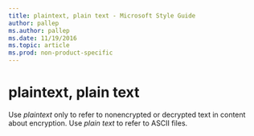 ```yaml
---
title: plaintext, plain text - Microsoft Style Guide
author: pallep
ms.author: pallep
ms.date: 11/19/2016
ms.topic: article
ms.prod: non-product-specific
---
```


# plaintext, plain text

Use *plaintext* only to refer to nonencrypted or decrypted text in content about encryption. Use *plain text* to refer to ASCII files.
